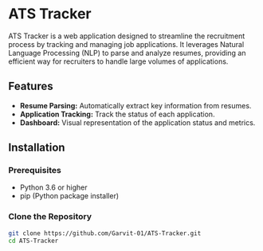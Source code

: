 # ATS Tracker

ATS Tracker is a web application designed to streamline the recruitment process by tracking and managing job applications. It leverages Natural Language Processing (NLP) to parse and analyze resumes, providing an efficient way for recruiters to handle large volumes of applications.

## Features

- **Resume Parsing:** Automatically extract key information from resumes.
- **Application Tracking:** Track the status of each application.
- **Dashboard:** Visual representation of the application status and metrics.

## Installation

### Prerequisites

- Python 3.6 or higher
- pip (Python package installer)

### Clone the Repository

```bash
git clone https://github.com/Garvit-01/ATS-Tracker.git
cd ATS-Tracker
